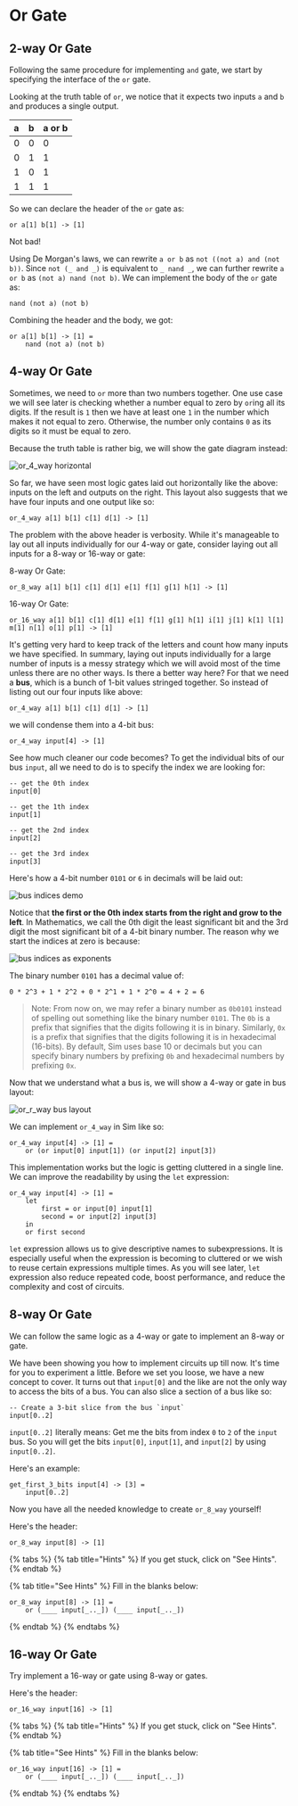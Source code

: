 # Or Gate

## 2-way Or Gate

Following the same procedure for implementing `and` gate, we start by specifying the interface of the `or` gate.

Looking at the truth table of `or`, we notice that it expects two inputs `a` and `b` and produces a single output.

| a | b | a or b |
| :--- | :--- | :--- |
| 0 | 0 | 0 |
| 0 | 1 | 1 |
| 1 | 0 | 1 |
| 1 | 1 | 1 |

So we can declare the header of the `or` gate as:

```text
or a[1] b[1] -> [1]
```

Not bad!

Using De Morgan's laws, we can rewrite `a or b` as `not ((not a) and (not b))`. Since `not (_ and _)` is equivalent to `_ nand _`, we can further rewrite `a or b` as `(not a) nand (not b)`. We can implement the body of the `or` gate as:

```text
nand (not a) (not b)
```

Combining the header and the body, we got:

```text
or a[1] b[1] -> [1] =
    nand (not a) (not b)
```

## 4-way Or Gate

Sometimes, we need to `or` more than two numbers together. One use case we will see later is checking whether a number equal to zero by `or`ing all its digits. If the result is `1` then we have at least one `1` in the number which makes it not equal to zero. Otherwise, the number only contains `0` as its digits so it must be equal to zero.

Because the truth table is rather big, we will show the gate diagram instead:

![or\_4\_way horizontal](../.gitbook/assets/or_4_way_horizontal.png)

So far, we have seen most logic gates laid out horizontally like the above: inputs on the left and outputs on the right. This layout also suggests that we have four inputs and one output like so:

```text
or_4_way a[1] b[1] c[1] d[1] -> [1]
```

The problem with the above header is verbosity. While it's manageable to lay out all inputs individually for our 4-way or gate, consider laying out all inputs for a 8-way or 16-way or gate:

8-way Or Gate:

```text
or_8_way a[1] b[1] c[1] d[1] e[1] f[1] g[1] h[1] -> [1]
```

16-way Or Gate:

```text
or_16_way a[1] b[1] c[1] d[1] e[1] f[1] g[1] h[1] i[1] j[1] k[1] l[1] m[1] n[1] o[1] p[1] -> [1]
```

It's getting very hard to keep track of the letters and count how many inputs we have specified. In summary, laying out inputs individually for a large number of inputs is a messy strategy which we will avoid most of the time unless there are no other ways. Is there a better way here? For that we need a **bus**, which is a bunch of 1-bit values stringed together. So instead of listing out our four inputs like above:

```text
or_4_way a[1] b[1] c[1] d[1] -> [1]
```

we will condense them into a 4-bit bus:

```text
or_4_way input[4] -> [1]
```

See how much cleaner our code becomes? To get the individual bits of our bus `input`, all we need to do is to specify the index we are looking for:

```text
-- get the 0th index
input[0]

-- get the 1th index
input[1]

-- get the 2nd index
input[2]

-- get the 3rd index
input[3]
```

Here's how a 4-bit number `0101` or `6` in decimals will be laid out:

![bus indices demo](../.gitbook/assets/bus_indices.png)

Notice that **the first or the 0th index starts from the right and grow to the left**. In Mathematics, we call the 0th digit the least significant bit and the 3rd digit the most significant bit of a 4-bit binary number. The reason why we start the indices at zero is because:

![bus indices as exponents](../.gitbook/assets/bus_indices_as_exponents.png)

The binary number `0101` has a decimal value of:

```text
0 * 2^3 + 1 * 2^2 + 0 * 2^1 + 1 * 2^0 = 4 + 2 = 6
```

> Note: From now on, we may refer a binary number as `0b0101` instead of spelling out something like the binary number `0101`. The `0b` is a prefix that signifies that the digits following it is in binary. Similarly, `0x` is a prefix that signifies that the digits following it is in hexadecimal \(16-bits\). By default, Sim uses base 10 or decimals but you can specify binary numbers by prefixing `0b` and hexadecimal numbers by prefixing `0x`.

Now that we understand what a bus is, we will show a 4-way or gate in bus layout:

![or\_r\_way bus layout](../.gitbook/assets/or_4_way_vertical.png)

We can implement `or_4_way` in Sim like so:

```text
or_4_way input[4] -> [1] =
    or (or input[0] input[1]) (or input[2] input[3])
```

This implementation works but the logic is getting cluttered in a single line. We can improve the readability by using the `let` expression:

```text
or_4_way input[4] -> [1] =
    let
        first = or input[0] input[1]
        second = or input[2] input[3]
    in
    or first second
```

`let` expression allows us to give descriptive names to subexpressions. It is especially useful when the expression is becoming to cluttered or we wish to reuse certain expressions multiple times. As you will see later, `let` expression also reduce repeated code, boost performance, and reduce the complexity and cost of circuits.

## 8-way Or Gate

We can follow the same logic as a 4-way or gate to implement an 8-way or gate.

We have been showing you how to implement circuits up till now. It's time for you to experiment a little. Before we set you loose, we have a new concept to cover. It turns out that `input[0]` and the like are not the only way to access the bits of a bus. You can also slice a section of a bus like so:

```text
-- Create a 3-bit slice from the bus `input`
input[0..2]
```

`input[0..2]` literally means: Get me the bits from index `0` to `2` of the `input` bus. So you will get the bits `input[0]`, `input[1]`, and `input[2]` by using `input[0..2]`.

Here's an example:

```text
get_first_3_bits input[4] -> [3] =
    input[0..2]
```

Now you have all the needed knowledge to create `or_8_way` yourself!

Here's the header:

```text
or_8_way input[8] -> [1]
```

{% tabs %}
{% tab title="Hints" %}
If you get stuck, click on "See Hints".
{% endtab %}

{% tab title="See Hints" %}
Fill in the blanks below:

```text
or_8_way input[8] -> [1] =
    or (____ input[_.._]) (____ input[_.._])
```
{% endtab %}
{% endtabs %}

## 16-way Or Gate

Try implement a 16-way or gate using 8-way or gates.

Here's the header:

```text
or_16_way input[16] -> [1]
```

{% tabs %}
{% tab title="Hints" %}
If you get stuck, click on "See Hints".
{% endtab %}

{% tab title="See Hints" %}
Fill in the blanks below:

```text
or_16_way input[16] -> [1] =
    or (____ input[_.._]) (____ input[_.._])
```
{% endtab %}
{% endtabs %}

